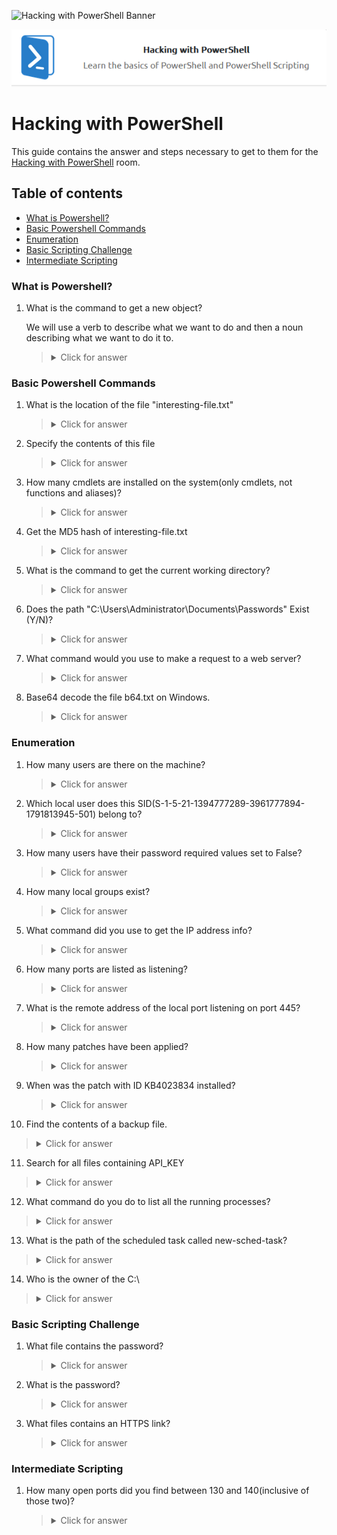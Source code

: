 ![Hacking with PowerShell Banner](https://assets.tryhackme.com/additional/banners/powershell.png)

<p align="center">
   <img src="https://github.com/Kevinovitz/TryHackMe_Writeups/blob/main/powershell/Hacking_Powershell_Cover.png" alt="Hacking with PowerShell Logo">
</p>

# Hacking with PowerShell

This guide contains the answer and steps necessary to get to them for the [Hacking with PowerShell](https://tryhackme.com/room/powershell) room.

## Table of contents

- [What is Powershell?](#what-is-powershell?)
- [Basic Powershell Commands](#basic-powershell-commands)
- [Enumeration](#enumeration)
- [Basic Scripting Challenge](#basic-scripting-challenge)
- [Intermediate Scripting ](#intermediate-scripting)

### What is Powershell?

1. What is the command to get a new object?

   We will use a verb to describe what we want to do and then a noun describing what we want to do it to.

   ><details><summary>Click for answer</summary>get-new</details>

### Basic Powershell Commands

1. What is the location of the file "interesting-file.txt"



   ><details><summary>Click for answer</summary></details>

2. Specify the contents of this file



   ><details><summary>Click for answer</summary></details>

3. How many cmdlets are installed on the system(only cmdlets, not functions and aliases)?



   ><details><summary>Click for answer</summary></details>

4. Get the MD5 hash of interesting-file.txt



   ><details><summary>Click for answer</summary></details>

5. What is the command to get the current working directory?



   ><details><summary>Click for answer</summary></details>

6. Does the path "C:\Users\Administrator\Documents\Passwords" Exist (Y/N)?



   ><details><summary>Click for answer</summary></details>

7. What command would you use to make a request to a web server?



   ><details><summary>Click for answer</summary></details>

8. Base64 decode the file b64.txt on Windows. 



   ><details><summary>Click for answer</summary></details>

### Enumeration

1. How many users are there on the machine?



   ><details><summary>Click for answer</summary></details>

2. Which local user does this SID(S-1-5-21-1394777289-3961777894-1791813945-501) belong to?



   ><details><summary>Click for answer</summary></details>

3. How many users have their password required values set to False?



   ><details><summary>Click for answer</summary></details>

4. How many local groups exist?



   ><details><summary>Click for answer</summary></details>

5. What command did you use to get the IP address info?



   ><details><summary>Click for answer</summary></details>

6. How many ports are listed as listening?



   ><details><summary>Click for answer</summary></details>

7. What is the remote address of the local port listening on port 445?



   ><details><summary>Click for answer</summary></details>

8. How many patches have been applied?



   ><details><summary>Click for answer</summary></details>

9. When was the patch with ID KB4023834 installed?



   ><details><summary>Click for answer</summary></details>

10. Find the contents of a backup file.



   ><details><summary>Click for answer</summary></details>

11. Search for all files containing API_KEY



   ><details><summary>Click for answer</summary></details>

12. What command do you do to list all the running processes?



   ><details><summary>Click for answer</summary></details>

13. What is the path of the scheduled task called new-sched-task?



   ><details><summary>Click for answer</summary></details>

14. Who is the owner of the C:\



   ><details><summary>Click for answer</summary></details>

### Basic Scripting Challenge

1. What file contains the password?



   ><details><summary>Click for answer</summary></details>

2. What is the password?



   ><details><summary>Click for answer</summary></details>

3. What files contains an HTTPS link?



   ><details><summary>Click for answer</summary></details>

### Intermediate Scripting 

1. How many open ports did you find between 130 and 140(inclusive of those two)?



   ><details><summary>Click for answer</summary></details>
